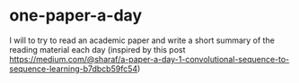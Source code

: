 # one-paper-a-day
I will to try to read an academic paper and write a short summary of the reading material each day (inspired by this post https://medium.com/@sharaf/a-paper-a-day-1-convolutional-sequence-to-sequence-learning-b7dbcb59fc54)
